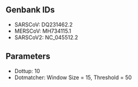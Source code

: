 ## Genbank IDs
- SARSCoV:  DQ231462.2
- MERSCoV:  MH734115.1
- SARSCoV2: NC_045512.2

## Parameters
- Dottup: 10
- Dotmatcher: Window Size = 15, Threshold = 50
